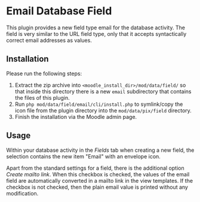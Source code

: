 # Email Database Field

This plugin provides a new field type email for the database activity.
The field is very similar to the URL field type, only that it accepts
syntactically correct email addresses as values.

## Installation

Please run the following steps:
1. Extract the zip archive into 
`<moodle_install_dir>/mod/data/field/` so that inside this directory
there is a new `email` subdirectory that contains the files of
this plugin.
1. Run ```php mod/data/field/email/cli/install.php``` to symlink/copy
the icon file from the plugin directory into the `mod/data/pix/field`
directory.
1. Finish the installation via the Moodle admin page.


## Usage

Within your database activity in the *Fields* tab when creating a new
field, the selection contains the new item "Email" with an envelope
icon.

Apart from the standard settings for a field, there is the additional
option *Create mailto link*. When this checkbox is checked, the
values of the email field are automatically converted in a mailto
link in the view templates. If the checkbox is not checked, then
the plain email value is printed without any modification.
